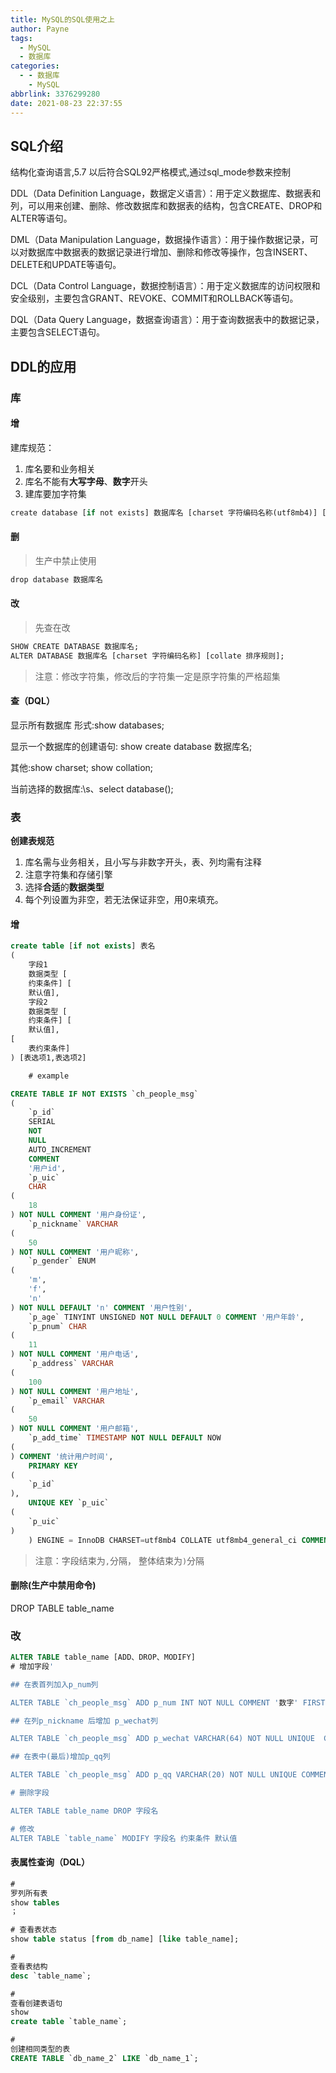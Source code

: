 ```yaml
---
title: MySQL的SQL使用之上
author: Payne
tags:
  - MySQL
  - 数据库
categories:
  - - 数据库
    - MySQL
abbrlink: 3376299280
date: 2021-08-23 22:37:55
---
```


## SQL介绍

结构化查询语言,5.7 以后符合SQL92严格模式,通过sql_mode参数来控制

DDL（Data Definition Language，数据定义语言）：用于定义数据库、数据表和列，可以用来创建、删除、修改数据库和数据表的结构，包含CREATE、DROP和ALTER等语句。

DML（Data Manipulation Language，数据操作语言）：用于操作数据记录，可以对数据库中数据表的数据记录进行增加、删除和修改等操作，包含INSERT、DELETE和UPDATE等语句。

DCL（Data Control Language，数据控制语言）：用于定义数据库的访问权限和安全级别，主要包含GRANT、REVOKE、COMMIT和ROLLBACK等语句。

DQL（Data Query Language，数据查询语言）：用于查询数据表中的数据记录，主要包含SELECT语句。

<!--more-->

## DDL的应用

### 库

#### 增

建库规范：

1. 库名要和业务相关
2. 库名不能有**大写字母**、**数字**开头
3. 建库要加字符集

```dart
create database [if not exists] 数据库名 [charset 字符编码名称(utf8mb4)] [collate 排序规则(utf8mb4_general_ci)];
```

#### 删

> 生产中禁止使用

```dart
drop database 数据库名
```

#### 改

> 先查在改

```dart
SHOW CREATE DATABASE 数据库名;
ALTER DATABASE 数据库名 [charset 字符编码名称] [collate 排序规则];
```

> 注意：修改字符集，修改后的字符集一定是原字符集的严格超集

#### 查（DQL）

显示所有数据库 形式:show databases;

显示一个数据库的创建语句: show create database 数据库名;

其他:show charset; show collation;

当前选择的数据库:\s、select database();

### 表

**创建表规范**

1. 库名需与业务相关，且小写与非数字开头，表、列均需有注释
2. 注意字符集和存储引擎
3. 选择**合适**的**数据类型**
4. 每个列设置为非空，若无法保证非空，用0来填充。

#### 增

```sql
create table [if not exists] 表名
(
    字段1
    数据类型 [
    约束条件] [
    默认值],
    字段2
    数据类型 [
    约束条件] [
    默认值],
[
    表约束条件]
) [表选项1,表选项2]

    # example

CREATE TABLE IF NOT EXISTS `ch_people_msg`
(
    `p_id`
    SERIAL
    NOT
    NULL
    AUTO_INCREMENT
    COMMENT
    '用户id',
    `p_uic`
    CHAR
(
    18
) NOT NULL COMMENT '用户身份证',
    `p_nickname` VARCHAR
(
    50
) NOT NULL COMMENT '用户昵称',
    `p_gender` ENUM
(
    'm',
    'f',
    'n'
) NOT NULL DEFAULT 'n' COMMENT '用户性别',
    `p_age` TINYINT UNSIGNED NOT NULL DEFAULT 0 COMMENT '用户年龄',
    `p_pnum` CHAR
(
    11
) NOT NULL COMMENT '用户电话',
    `p_address` VARCHAR
(
    100
) NOT NULL COMMENT '用户地址',
    `p_email` VARCHAR
(
    50
) NOT NULL COMMENT '用户邮箱',
    `p_add_time` TIMESTAMP NOT NULL DEFAULT NOW
(
) COMMENT '统计用户时间',
    PRIMARY KEY
(
    `p_id`
),
    UNIQUE KEY `p_uic`
(
    `p_uic`
)
    ) ENGINE = InnoDB CHARSET=utf8mb4 COLLATE utf8mb4_general_ci COMMENT = '中国成员信息表';
```

> 注意：字段结束为`,`分隔， 整体结束为`)`分隔

#### 删除(生产中禁用命令)

DROP TABLE table_name

### 改

```sql
ALTER TABLE table_name [ADD、DROP、MODIFY]
# 增加字段'

## 在表首列加入p_num列

ALTER TABLE `ch_people_msg` ADD p_num INT NOT NULL COMMENT '数字' FIRST;

## 在列p_nickname 后增加 p_wechat列

ALTER TABLE `ch_people_msg` ADD p_wechat VARCHAR(64) NOT NULL UNIQUE  COMMENT '微信号' AFTER `p_nickname`;

## 在表中(最后)增加p_qq列

ALTER TABLE `ch_people_msg` ADD p_qq VARCHAR(20) NOT NULL UNIQUE COMMENT '用户qq号';

# 删除字段

ALTER TABLE table_name DROP 字段名

# 修改
ALTER TABLE `table_name` MODIFY 字段名 约束条件 默认值
```

#### 表属性查询（DQL）

```sql
#
罗列所有表
show tables
；

# 查看表状态
show table status [from db_name] [like table_name];

#
查看表结构
desc `table_name`;

#
查看创建表语句
show
create table `table_name`;

#
创建相同类型的表
CREATE TABLE `db_name_2` LIKE `db_name_1`;
```